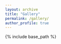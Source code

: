 ```yaml
---
layout: archive
title: "Gallery"
permalink: /gallery/
author_profile: true
---
```


{% include base_path %}



